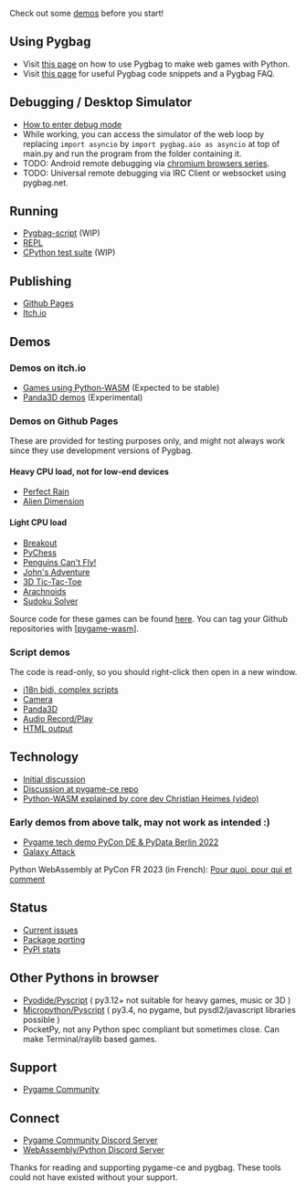 Check out some [demos](#demos-on-itchio) before you start!

## Using Pygbag
- Visit [this page](/wiki/pygbag/) on how to use Pygbag to make web games with Python.
- Visit [this page](/wiki/pygbag-code/) for useful Pygbag code snippets and a Pygbag FAQ.

## Debugging / Desktop Simulator

- [How to enter debug mode](/wiki/pygbag-debug/)
- While working, you can access the simulator of the web loop by replacing `import asyncio` by `import pygbag.aio as asyncio` at top of main.py and run the program from the folder containing it.
- TODO: Android remote debugging via [chromium browsers series](https://developer.chrome.com/docs/devtools/remote-debugging/).
- TODO: Universal remote debugging via IRC Client or websocket using pygbag.net.
   
## Running

- [Pygbag-script](/wiki/pygbag-script/) (WIP)
- [REPL](https://pygame-web.github.io/showroom/python.html?-i-&-X-dev#https://gist.githubusercontent.com/pmp-p/cfd398c75608504293d21f2642e87968/raw/773022eef4a2cc676ab0475890577a2b5e79e429/hello.py)
- [CPython test suite](https://pygame-web.github.io/showroom/pythondev.html?-d#src/testsuite.py%20all) (WIP)

## Publishing

- [Github Pages](/wiki/publishing/github.io/)
- [Itch.io](/wiki/publishing/itch.io/)

## Demos

### Demos on itch.io

- [Games using Python-WASM](https://itch.io/c/2563651/pygame-wasm) (Expected to be stable)
- [Panda3D demos](https://itch.io/c/3724091/panda3d-wasm) (Experimental)

### Demos on Github Pages

These are provided for testing purposes only, and might not always work since they use development versions of Pygbag.

#### Heavy CPU load, not for low-end devices

- [Perfect Rain](https://pmp-p.github.io/pygame-perfect-rain-wasm/)
- [Alien Dimension](https://pmp-p.github.io/pygame-alien-dimension-wasm/)

#### Light CPU load

- [Breakout](https://pmp-p.github.io/pygame-breakout-wasm/index.html)
- [PyChess](https://pmp-p.github.io/pygame-pychess-wasm/index.html)
- [Penguins Can't Fly!](https://pmp-p.github.io/pygame-PenguinsCantFly-wasm/)
- [John's Adventure](https://pmp-p.github.io/pygame-JohnsAdventure-wasm/)
- [3D Tic-Tac-Toe](https://pmp-p.github.io/pygame-ttt-3d-wasm/)
- [Arachnoids](https://pmp-p.github.io/pygame-arachnoids-wasm/)
- [Sudoku Solver](https://www.pete-j-matthews.com/Sudoku-Solver/)

Source code for these games can be found [here](https://github.com/pmp-p?tab=repositories&q=pygame-.-wasm&sort=name). You can tag your Github repositories with [[pygame-wasm]](https://github.com/topics/pygame-wasm).

### Script demos

The code is read-only, so you should right-click then open in a new window.

- [i18n bidi, complex scripts](/showroom/pypad_git.html?-i#src/test_hb.py)
- [Camera](/showroom/pypad_git.html?-i#src/test_vidcap.py)
- [Panda3D](/showroom/pypad_dev.html?-i#src/test_panda3d_cube.py)
- [Audio Record/Play](/showroom/pypad_dev.html?-i#src/test_audio.py)
- [HTML output](/showroom/pypad_dev.html?-i#src/test_html.py)

## Technology

- [Initial discussion](https://github.com/pygame/pygame/issues/718) 
- [Discussion at pygame-ce repo](https://github.com/pygame-community/pygame-ce/issues/540)
- [Python-WASM explained by core dev Christian Heimes (video)](https://www.youtube.com/watch?v=oa2LllRZUlU)

### Early demos from above talk, may not work as intended :)

- [Pygame tech demo PyCon DE & PyData Berlin 2022](https://pmp-p.github.io/pygame-wasm/)
- [Galaxy Attack](https://pmp-p.github.io/pygame-galaxy-attack-wasm/)

Python WebAssembly at PyCon FR 2023 (in French): 
[Pour quoi, pour qui et comment](https://harfang3d.github.io/pyconfr2023/#1)

## Status

- [Current issues](https://github.com/pygame-web/pygbag/issues)
- [Package porting](https://github.com/pygame-web/pkg-porting-wasm/issues)
- [PyPI stats](https://pepy.tech/project/pygbag)

## Other Pythons in browser

- [Pyodide/Pyscript](https://github.com/pyodide/pyodide) ( py3.12+ not suitable for heavy games, music or 3D )
- [Micropython/Pyscript](https://www.npmjs.com/package/@micropython/micropython-webassembly-pyscript) ( py3.4, no pygame, but pysdl2/javascript libraries possible )
- PocketPy, not any Python spec compliant but sometimes close. Can make Terminal/raylib based games.

## Support

- [Pygame Community](https://pyga.me/)

## Connect

- [Pygame Community Discord Server](https://discord.gg/p7RjnVNTcM)
- [WebAssembly/Python Discord Server](https://discord.gg/MCTM4xFDMK)

Thanks for reading and supporting pygame-ce and pygbag. These tools could not have existed without your support.